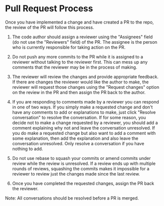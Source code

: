 # Pull Request Process

Once you have implemented a change and have created a PR to the repo, the review of the PR will follow this process.

1. The code author should assign a reviewer using the "Assignees" field (do not use the "Reviewers" field) of the PR. The assignee is the person who is currently responsible for taking action on the PR.

2. Do not push any more commits to the PR while it is assigned to a reviewer without talking to the reviewer first. This can mess up any comments that the reviewer may be in the process of making.

3. The reviewer will review the changes and provide appropriate feedback. If there are changes the reviewer would like the author to make, the reviewer will request those changes using the "Request changes" option on the review in the PR and then assign the PR back to the author.

4. If you are responding to comments made by a reviewer you can respond in one of two ways. If you simply make a requested change and don't have any comments to add or explanations to make, just click "Resolve conversation" to resolve the conversation. If for some reason, you decide not to make a change requested by a reviewer, you should add a comment explaining why not and leave the conversation unresolved. If you do make a requested change but also want to add a comment with some explanation, then add the explanation and also leave the conversation unresolved. Only resolve a conversation if you have nothing to add.
 
5. Do not use rebase to squash your commits or amend commits under review while the review is unresolved. If a review ends up with multiple rounds of reviews, squashing the commits makes it impossible for a reviewer to review just the changes made since the last review.

6. Once you have completed the requested changes, assign the PR back the reviewer.

Note: All conversations should be resolved before a PR is merged.
